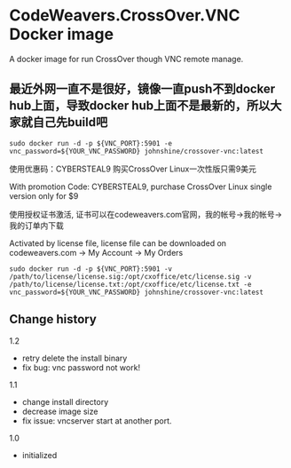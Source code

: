 # CodeWeavers.CrossOver.VNC Docker image
A docker image for run CrossOver though VNC remote manage.

## 最近外网一直不是很好，镜像一直push不到docker hub上面，导致docker hub上面不是最新的，所以大家就自己先build吧

`sudo docker run -d -p ${VNC_PORT}:5901 -e vnc_password=${YOUR_VNC_PASSWORD} johnshine/crossover-vnc:latest`


使用优惠码：CYBERSTEAL9 购买CrossOver Linux一次性版只需9美元

With promotion Code: CYBERSTEAL9, purchase CrossOver Linux single version only for $9

使用授权证书激活, 证书可以在codeweavers.com官网，我的帐号->我的帐号->我的订单内下载

Activated by license file, license file can be downloaded on codeweavers.com -> My Account -> My Orders

`sudo docker run -d -p ${VNC_PORT}:5901 -v /path/to/license/license.sig:/opt/cxoffice/etc/license.sig -v /path/to/license/license.txt:/opt/cxoffice/etc/license.txt -e vnc_password=${YOUR_VNC_PASSWORD} johnshine/crossover-vnc:latest`

<!-- 如果你对这个项目感兴趣，希望表达一份感谢之情，请打开支付宝<a href="https://mobile.alipay.com/index.htm" target="_blank"><img src="https://raw.githubusercontent.com/john-shine/DIY-iMac-CN/master/images/alipay.png" width="18"></a>扫描下面的二维码，你和我都将获得一份支付宝红包 -->

<!-- ![红包二维码](https://raw.githubusercontent.com/john-shine/DIY-iMac-CN/master/images/barcode.png) -->

## Change history

1.2
* retry delete the install binary
* fix bug: vnc password not work!

1.1
* change install directory
* decrease image size
* fix issue: vncserver start at another port.


1.0
* initialized
